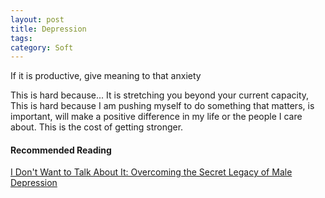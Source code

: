 ```yaml
---
layout: post
title: Depression
tags: 
category: Soft
---
```


If it is productive, give meaning to that anxiety

This is hard because...
It is stretching you beyond your current capacity,
This is hard because I am pushing myself to do something that matters, is important, will make a positive difference in my life or the people I care about. This is the cost of getting stronger.

#### Recommended Reading

[I Don't Want to Talk About It: Overcoming the Secret Legacy of Male Depression](https://www.amazon.com/Dont-Want-Talk-About-Overcoming/dp/0684835398/ref=sr_1_1?keywords=I+Don%27t+Want+to+Talk+About+It%3A+Overcoming+the+Secret+Legacy+of+Male+Depression&qid=1578877326&s=books&sr=1-1)

